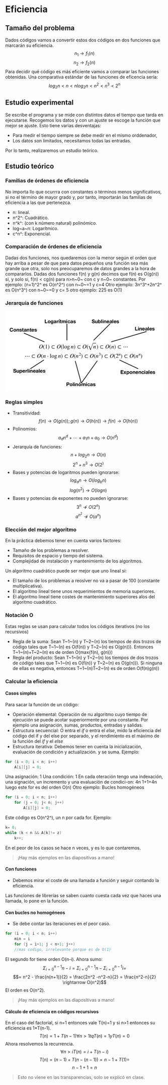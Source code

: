 # Eficiencia
## Tamaño del problema
Dados códigos vamos a convertir estos dos códigos en dos funciones que marcarán su eficiencia.
$$n_1\rightarrow f_1(n)$$
$$n_2\rightarrow f_2(n)$$
Para decidir qué código es más eficiente vamos a comparar las funciones obtenidas.
Una comparativa estándar de las funciones de eficencia sería:
$$log_2 n < n < nlog_2 n < n^2 < n^3 < 2^n$$

## Estudio experimental
Se escribe el programa  y se mide con distintos datos el tiempo que tarda en ejecutarse. Recogemos los datos y con un ajuste se escoge la función que mejor se ajuste.
Esto tiene varias desventajas:

- Para medir el tiempo siempre se debe medir en el mismo orddenador,
- Los datos son limitados, necesitamos todas las entradas.

Por lo tanto, realizaremos un estudio teórico.
## Estudio teórico
### Familias de órdenes de eficiencia
No importa llo que  ocurrra con constantes o términos menos significativos, si no el término de mayor grado y, por tanto, importarán las familias de eficiencia a las que pertenezca.

- n: lineal.
- n^2^: Cuadrático.
- n^k^: (con k número natural) polinómico.
- log~a~n: Logarítmico.
- c^n^: Exponencial.
### Comparación de órdenes de eficiencia
Dadas dos funciones, nos quedaremos con la menor según el orden que hay arriba a pesar de que para datos pequeños una función sea más grande que otra, solo nos preocuparemos de datos grandes a la hora de compararlos.
Dadas dos funciones f(n) y g(n) decimos que f(n) es O(g(n)) si, y solo si, f(n) < cg(n) para n>n~0~ con c y n~0~ constantes.
Por ejemplo: (n+1)^2^ es O(n^2^) con n~0~=1 y c=4
Otro ejemplo: 3n^3^+2n^2^ es O(n^3^) con n~0~=0 y c= 5
otro ejemplo: 225 es O(1)

### Jerarquía de funciones
![](./img_18_09/jerarquia.png) 
### Reglas simples
- Transitividad:
$$f(n)\rightarrow O(g(n)) ; g(n) \rightarrow O(h(n)) \longrightarrow f(n) \rightarrow O(h(n))$$
- Polinomios: $$a_dn^d+\cdots+a_1n+a_0 \longrightarrow O(n^d)$$
- Jerarquía de funciones:
$$n+log_2n\longrightarrow O(n)$$
$$2^n+n^3\longrightarrow O(2^)$$
- Bases y potencias de logaritmos pueden ignorarse:
$$log_an\longrightarrow O(log_bn)$$
$$log(n^2)\longrightarrow O(logn)$$
- Bases y potencias de exponentes no pueden ignorarse:
$$3^n\not\rightarrow O(2^n)$$
$$a^{n^2} \not\rightarrow O(a^n)$$

### Elección del mejor algoritmo
En la práctica debemos tener en cuenta varios factores:

- Tamaño de los problemas a resolver.
- Requisitos de espacio y tiempo del sistema.
- Complejidad de instalación y mantenimiento de los algoritmos.

Un algoritmo cuadrático puede ser mejor que uno lineal si:

- El tamaño de los problemas a reoslver no va a pasar de 100 (constante multiplicativa).
- El algoritmo lineal tiene unos requerimientos de memoria superiores.
- El algoritmo lineal tiene costes de mantenimiento superiores alos del algoritmo cuadrático.

### Notación O
Estas reglas se usan para calcular todos los códigos iterativos (no los recursivos)
- Regla de la suma: Sean T~1~(n) y T~2~(n) los tiempos de dos trozos de código tales que T~1~(n) es O(f(n)) y T~2~(n) es O(g(n))). Entonces T~1~(n)+T~2~(n) es de orden O(max{f(n), g(n)})
- Regla del producto:  Sean T~1~(n) y T~2~(n) los tiempos de dos trozos de código tales que T~1~(n) es O(f(n)) y T~2~(n) es O(g(n))). Si ninguna de ellas es negativa, entonces T~1~(n)T~2~(n) es de orden O(f(n)g(n))

### Calcular la eficiencia
#### Casos simples
Para sacar la función de un código:

- Operación elemental: Operación de nu algoritmo cuyo tiempo de ejecución se puede acotar superiormente por una constante. Por ejemplo una asignación, sumas, productos, entradas y salidas.
- Estructura secuencial: O entra el *if* o entra el *else*, mido la eficiencia del código del if y del else por separado, y el rendimiento es el máximo  de la función del *if* y el *else*
- Estructura iterativa:  Debemos tener en cuenta la inicialización, evaluación de condición y actualización. y se suma.
Ejemplo:
```cpp
for (i = 0; i < n; i++)
	A[i][j] = 0;
```
Una asignación: 1
Una condición: 1
En cada oteración tengo una indexación, una signación, un incremento y una evaluación de condici-on: 4n
1+1+4n
luego este for es del orden O(n)
Otro ejemplo: Bucles homogéneos
```cpp
for (i = 0; i < n; i++)
	for (j = 0; j< n; j++)
		A[i][j] = 0;
```
Este código es O(n^2^), un n por cada for.
Ejemplo:
```cpp
k= 0;
while (k < n && A[k]!= z)
	k++;
```
En el peor de los casos se hace n veces, y es lo que contaremos.

> ¡Hay más ejemplos en las diapositivas a mano!

#### Con funciones
- Debemos mirar el coste de una llamada a función y seguir contando la eficiencia. 

Las funciones de librerías se saben cuanto cuesta cada vez que haces una llamada, lo pone en la función.

#### Con bucles no homogéneos
- Se debe contar las iteraciones en el peor caso.
```cpp
for (i = 0; i < n; i++)
	min = i
	for (j = i+1; j < n+1; j++)
	//mas codigo, irrelevante porque es de O(1)
```
El segundo for tiene orden O(n-i). Ahora sumo:
$$\Sigma_{i=0}^{n-1} n-i = \Sigma_{i=0}^{n-1} n - \Sigma_{i=0}^{n-1} i =$$
$$= n^2 - \frac{n(n+1)}{2} = \frac{2n^2 -n^2-n}{2} = \frac{n^2-n}{2} \rightarrow O(n^2)$$
El orden es O(n^2).
> ¡Hay más ejemplos en las diapositivas a mano!

#### Cálculo de eficiencia en códigos recursivos

En el caso del factorial, si n=1 entonces vale T(n)=1 y si n>1 entonces su eficiencia es 1*T(n-1).
$$T(n) = 1+ T(n-1)  \forall n> 1 tq T(n) = 1 y T(n) = 0$$
Ahora resolvemos la recurrencia.
$$\forall n>i T(n) = i+T(n-i)$$
$$T(n)=(n-1)+T(n-(n-1))=n-1+T(1)=$$
$$n-1+1=n$$

> Esto no viene en las transparencias, solo se explicó en clase.